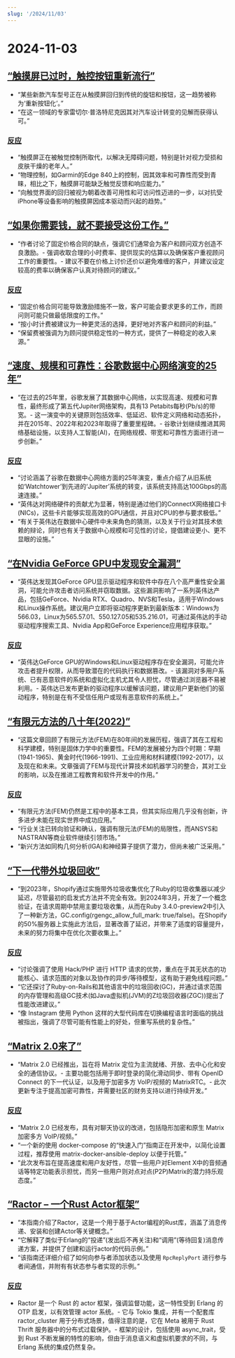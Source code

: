 ```yaml
---
slug: '/2024/11/03'
---
```


# 2024-11-03

## [“触摸屏已过时，触控按钮重新流行”](https://spectrum.ieee.org/touchscreens)

- “某些新款汽车型号正在从触摸屏回归到传统的旋钮和按钮，这一趋势被称为‘重新按钮化’。”
- “在这一领域的专家雷切尔·普洛特尼克因其对汽车设计转变的见解而获得认可。”

### [反应](https://news.ycombinator.com/item?id=42033241)

- “触摸屏正在被触觉控制所取代，以解决无障碍问题，特别是针对视力受损和皮肤干燥的老年人。”
- “物理控制，如Garmin的Edge 840上的控制，因其效率和可靠性而受到青睐，相比之下，触摸屏可能缺乏触觉反馈和响应能力。”
- “向触觉界面的回归被视为朝着改善可用性和可访问性迈进的一步，以对抗受iPhone等设备影响的触摸屏因成本驱动而兴起的趋势。”

## [“如果你需要钱，就不要接受这份工作。”](https://bitfieldconsulting.com/posts/need-money)

- “作者讨论了固定价格合同的缺点，强调它们通常会为客户和顾问双方创造不良激励。- 强调收取合理的小时费率、提供现实的估算以及确保客户重视顾问工作的重要性。- 建议不要在价格上讨价还价以避免难缠的客户，并建议设定较高的费率以确保客户认真对待顾问的建议。”

### [反应](https://news.ycombinator.com/item?id=42032638)

- “固定价格合同可能导致激励措施不一致，客户可能会要求更多的工作，而顾问则可能只做最低限度的工作。”
- “按小时计费被建议为一种更灵活的选择，更好地对齐客户和顾问的利益。”
- “保留费被强调为为顾问提供稳定性的一种方式，提供了一种稳定的收入来源。”

## [“速度、规模和可靠性：谷歌数据中心网络演变的25年”](https://cloud.google.com/blog/products/networking/speed-scale-reliability-25-years-of-data-center-networking)

- “在过去的25年里，谷歌发展了其数据中心网络，以实现高速、规模和可靠性，最终形成了第五代Jupiter网络架构，具有13 Petabits每秒(Pb/s)的带宽。- 这一演变中的关键原则包括效率、低延迟、软件定义网络和动态拓扑，并在2015年、2022年和2023年取得了重要里程碑。- 谷歌计划继续推进其网络基础设施，以支持人工智能(AI)，在网络规模、带宽和可靠性方面进行进一步创新。”

### [反应](https://news.ycombinator.com/item?id=42031169)

- “讨论涵盖了谷歌在数据中心网络方面的25年演变，重点介绍了从旧系统如‘Watchtower’到先进的‘Jupiter’系统的转变，该系统支持高达100Gbps的高速连接。”
- “英伟达对网络硬件的贡献尤为显著，特别是通过他们的ConnectX网络接口卡(NICs)，这些卡片能够实现高效的GPU通信，并且对CPU的参与要求极低。”
- “有关于英伟达在数据中心硬件中未来角色的猜测，以及关于行业对其技术依赖的辩论，同时也有关于数据中心规模和可见性的讨论，提倡建设更小、更不显眼的设施。”

## [“在Nvidia GeForce GPU中发现安全漏洞”](https://www.pcworld.com/article/2504035/security-flaws-found-in-all-nvidia-geforce-gpus-update-drivers-asap.html)

- “英伟达发现其GeForce GPU显示驱动程序和软件中存在八个高严重性安全漏洞，可能允许攻击者访问系统并窃取数据。这些漏洞影响了一系列英伟达产品，包括GeForce、Nvidia RTX、Quadro、NVS和Tesla，适用于Windows和Linux操作系统。建议用户立即将驱动程序更新到最新版本：Windows为566.03，Linux为565.57.01、550.127.05和535.216.01，可通过英伟达的手动驱动程序搜索工具、Nvidia App和GeForce Experience应用程序获取。”

### [反应](https://news.ycombinator.com/item?id=42030463)

- “英伟达GeForce GPU的Windows和Linux驱动程序存在安全漏洞，可能允许攻击者提升权限，从而导致潜在的代码执行和数据篡改。- 该漏洞对多用户系统、已有恶意软件的系统和虚拟化主机尤其令人担忧，尽管通过浏览器不易被利用。- 英伟达已发布更新的驱动程序以缓解该问题，建议用户更新他们的驱动程序，特别是在有不受信任用户或现有恶意软件的系统上。”

## [“有限元方法的八十年(2022)”](https://link.springer.com/article/10.1007/s11831-022-09740-9)

- “这篇文章回顾了有限元方法(FEM)在80年间的发展历程，强调了其在工程和科学建模，特别是固体力学中的重要性。FEM的发展被分为四个时期：早期(1941-1965)、黄金时代(1966-1991)、工业应用和材料建模(1992-2017)，以及现在和未来。文章强调了FEM与现代计算技术如机器学习的整合，其对工业的影响，以及在推进工程教育和软件开发中的作用。”

### [反应](https://news.ycombinator.com/item?id=42028569)

- “有限元方法(FEM)仍然是工程中的基本工具，但其实际应用几乎没有创新，许多进步未能在现实世界中成功应用。”
- “行业关注已转向验证和确认，强调有限元法(FEM)的局限性，而ANSYS和NASTRAN等商业软件继续引领市场。”
- “新兴方法如同构几何分析(IGA)和神经算子提供了潜力，但尚未被广泛采用。”

## [“下一代带外垃圾回收”](https://railsatscale.com/2024-10-23-next-generation-oob-gc/)

- “到2023年，Shopify通过实施带外垃圾收集优化了Ruby的垃圾收集器以减少延迟，尽管最初的启发式方法并不完全有效。到2024年3月，开发了一个概念验证，在请求周期中禁用主要垃圾收集，从而在Ruby 3.4.0-preview2中引入了一种新方法，GC.config(rgengc_allow_full_mark: true/false)。在Shopify的50%服务器上实施此方法后，显著改善了延迟，并带来了适度的容量提升，未来的努力将集中在优化次要收集上。”

### [反应](https://news.ycombinator.com/item?id=42028833)

- “讨论强调了使用 Hack/PHP 进行 HTTP 请求的优势，重点在于其无状态的功能核心、请求范围的对象以及协作的异步/等待模型，这有助于避免线程问题。”
- “它还探讨了Ruby-on-Rails和其他语言中的垃圾回收(GC)，并通过请求范围的内存管理和高级GC技术(如Java虚拟机(JVM)的Z垃圾回收器(ZGC))提出了性能改进建议。”
- “像 Instagram 使用 Python 这样的大型代码库在切换编程语言时面临的挑战被指出，强调了尽管可能有性能上的好处，但重写系统的复杂性。”

## [“Matrix 2.0来了”](https://matrix.org/blog/2024/10/29/matrix-2.0-is-here/?resubmit)

- “Matrix 2.0 已经推出，旨在将 Matrix 定位为主流就绪、开放、去中心化和安全的通信协议。- 主要功能包括用于即时登录的简化滑动同步、带有 OpenID Connect 的下一代认证，以及用于加密多方 VoIP/视频的 MatrixRTC。- 此次更新专注于提高加密可靠性，并需要社区的财务支持以进行持续开发。”

### [反应](https://news.ycombinator.com/item?id=42032387)

- “Matrix 2.0 已经发布，具有对聊天协议的改进，包括隐形加密和原生 Matrix 加密多方 VoIP/视频。”
- “一个新的使用 docker-compose 的“快速入门”指南正在开发中，以简化设置过程，推荐使用 matrix-docker-ansible-deploy 以便于托管。”
- “此次发布旨在提高速度和用户友好性，尽管一些用户对Element X中的音频通话等特定功能表示担忧，而另一些用户则对点对点(P2P)Matrix的潜力持乐观态度。”

## [“Ractor – 一个Rust Actor框架”](https://slawlor.github.io/ractor/quickstart/)

- “本指南介绍了Ractor，这是一个用于基于Actor编程的Rust库，涵盖了消息传递、安装和创建Actor等关键概念。”
- “它解释了类似于Erlang的“投递”(发出后不再关注)和“调用”(等待回复)消息传递方案，并提供了创建和运行actor的代码示例。”
- “该指南还详细介绍了如何向参与者添加状态以及使用 `RpcReplyPort` 进行参与者间通信，并附有有状态参与者实现的示例。”

### [反应](https://news.ycombinator.com/item?id=42030625)

- Ractor 是一个 Rust 的 actor 框架，强调监督功能，这一特性受到 Erlang 的 OTP 启发，以有效管理 actor 系统。- 它与 Tokio 集成，并有一个配套库 ractor_cluster 用于分布式场景，值得注意的是，它在 Meta 被用于 Rust Thrift 服务器中的分布式过载保护。- 框架的设计，包括使用 async_trait，受到 Rust 不断发展的特性的影响，但由于消息语义和虚拟机要求的不同，与 Erlang 系统的集成仍然复杂。

<head>
  <meta property="og:title" content="“触摸屏已过时，触控按钮重新流行”" />
  <meta property="og:type" content="website" />
  <meta property="og:image" content="https://og.cho.sh/api/og/?title=%E2%80%9C%E8%A7%A6%E6%91%B8%E5%B1%8F%E5%B7%B2%E8%BF%87%E6%97%B6%EF%BC%8C%E8%A7%A6%E6%8E%A7%E6%8C%89%E9%92%AE%E9%87%8D%E6%96%B0%E6%B5%81%E8%A1%8C%E2%80%9D&subheading=2024%E5%B9%B411%E6%9C%883%E6%97%A5%E6%98%9F%E6%9C%9F%E6%97%A5%3A%20%E9%BB%91%E5%AE%A2%E6%96%B0%E9%97%BB%E6%91%98%E8%A6%81" />
</head>
